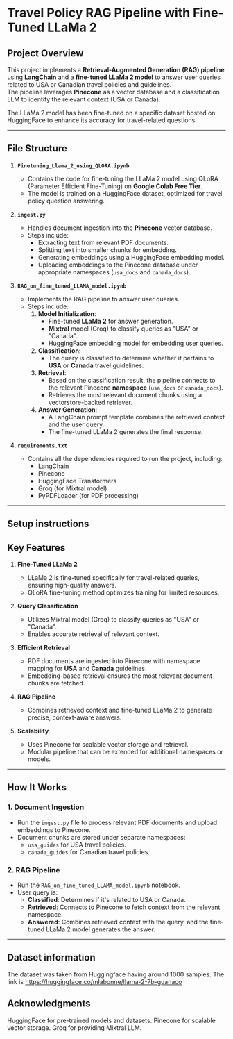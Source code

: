 # **Travel Policy RAG Pipeline with Fine-Tuned LLaMa 2**

## **Project Overview**
This project implements a **Retrieval-Augmented Generation (RAG) pipeline** using **LangChain** and a **fine-tuned LLaMa 2 model** to answer user queries related to USA or Canadian travel policies and guidelines.  
The pipeline leverages **Pinecone** as a vector database and a classification LLM to identify the relevant context (USA or Canada).  

The LLaMa 2 model has been fine-tuned on a specific dataset hosted on HuggingFace to enhance its accuracy for travel-related questions.

---

## **File Structure**

1. **`Finetuning_Llama_2_using_QLORA.ipynb`**  
   - Contains the code for fine-tuning the LLaMa 2 model using QLoRA (Parameter Efficient Fine-Tuning) on **Google Colab Free Tier**.  
   - The model is trained on a HuggingFace dataset, optimized for travel policy question answering.  

2. **`ingest.py`**  
   - Handles document ingestion into the **Pinecone** vector database.  
   - Steps include:  
     - Extracting text from relevant PDF documents.  
     - Splitting text into smaller chunks for embedding.  
     - Generating embeddings using a HuggingFace embedding model.  
     - Uploading embeddings to the Pinecone database under appropriate namespaces (`usa_docs` and `canada_docs`).

3. **`RAG_on_fine_tuned_LLAMA_model.ipynb`**  
   - Implements the RAG pipeline to answer user queries.  
   - Steps include:  
     1. **Model Initialization**:  
        - Fine-tuned **LLaMa 2** for answer generation.  
        - **Mixtral** model (Groq) to classify queries as "USA" or "Canada".  
        - HuggingFace embedding model for embedding user queries.  
     2. **Classification**:  
        - The query is classified to determine whether it pertains to **USA** or **Canada** travel guidelines.  
     3. **Retrieval**:  
        - Based on the classification result, the pipeline connects to the relevant Pinecone **namespace** (`usa_docs` or `canada_docs`).  
        - Retrieves the most relevant document chunks using a vectorstore-backed retriever.  
     4. **Answer Generation**:  
        - A LangChain prompt template combines the retrieved context and the user query.  
        - The fine-tuned LLaMa 2 generates the final response.  

4. **`requirements.txt`**  
   - Contains all the dependencies required to run the project, including:  
     - LangChain  
     - Pinecone  
     - HuggingFace Transformers  
     - Groq (for Mixtral model)  
     - PyPDFLoader (for PDF processing)  

---

## Setup instructions


## **Key Features**
1. **Fine-Tuned LLaMa 2**  
   - LLaMa 2 is fine-tuned specifically for travel-related queries, ensuring high-quality answers.  
   - QLoRA fine-tuning method optimizes training for limited resources.

2. **Query Classification**  
   - Utilizes Mixtral model (Groq) to classify queries as "USA" or "Canada".  
   - Enables accurate retrieval of relevant context.  

3. **Efficient Retrieval**  
   - PDF documents are ingested into Pinecone with namespace mapping for **USA** and **Canada** guidelines.  
   - Embedding-based retrieval ensures the most relevant document chunks are fetched.  

4. **RAG Pipeline**  
   - Combines retrieved context and fine-tuned LLaMa 2 to generate precise, context-aware answers.  

5. **Scalability**  
   - Uses Pinecone for scalable vector storage and retrieval.  
   - Modular pipeline that can be extended for additional namespaces or models.  

---

## **How It Works**

### **1. Document Ingestion**  
- Run the `ingest.py` file to process relevant PDF documents and upload embeddings to Pinecone.  
- Document chunks are stored under separate namespaces:  
   - `usa_guides` for USA travel policies.  
   - `canada_guides` for Canadian travel policies.  

### **2. RAG Pipeline**  
- Run the `RAG_on_fine_tuned_LLAMA_model.ipynb` notebook.  
- User query is:  
   - **Classified**: Determines if it's related to USA or Canada.  
   - **Retrieved**: Connects to Pinecone to fetch context from the relevant namespace.  
   - **Answered**: Combines retrieved context with the query, and the fine-tuned LLaMa 2 model generates the answer.

---

## Dataset information
The dataset was taken from Huggingface having around 1000 samples. The link is https://huggingface.co/mlabonne/llama-2-7b-guanaco

## Acknowledgments
HuggingFace for pre-trained models and datasets.
Pinecone for scalable vector storage.
Groq for providing Mixtral LLM.